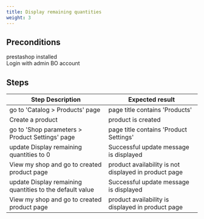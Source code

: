 ```yaml
---
title: Display remaining quantities
weight: 3
---
```


## Preconditions

prestashop installed\
Login with admin BO account
## Steps
| Step Description | Expected result |
| ----- | ----- |
| go to 'Catalog > Products' page | page title contains 'Products' |
| Create a product | product is created |
| go to 'Shop parameters > Product Settings' page | page title contains 'Product Settings' |
| update Display remaining quantities to 0 | Successful update message is displayed |
| View my shop and go to created product page | product availability is not displayed in product page |
| update Display remaining quantities to the default value | Successful update message is displayed |
| View my shop and go to created product page | product availability is displayed in product page |
